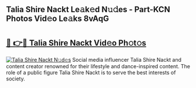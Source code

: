 ## Talia Shire Nackt Le𝚊k𝚎d N𝚞𝚍es - Part-KCN Photos Vid𝚎o Le𝚊ks 8vAqG

# <h2><a href="http://fb66o6w.evod.top/?m=Talia+Shire+Nackt">🔗 👉🔴 Talia Shire Nackt Vid𝚎o Ph𝚘t𝚘s</a></h2>

[![Talia Shire Nackt N𝚞d𝚎s](https://i.imgur.com/8V9OHl7.gif)](http://fb66o6w.evod.top/?m=Talia+Shire+Nackt)
Social media influencer Talia Shire Nackt and content creator renowned for their lifestyle and dance-inspired content. The role of a public figure Talia Shire Nackt is to serve the best interests of society. 
